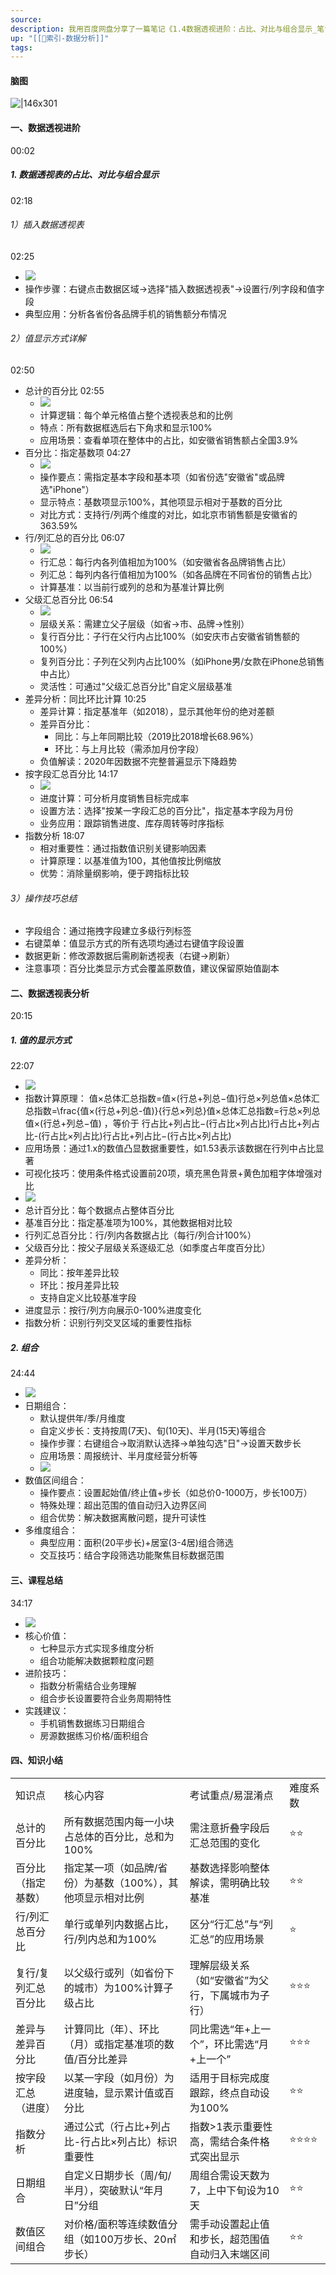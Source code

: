 ```yaml
---
source: 
description: 我用百度网盘分享了一篇笔记《1.4数据透视进阶：占比、对比与组合显示_笔记》，链接：https://pan.baidu.com/fcb/s?share_uk=3580691446&share_id=Fa3lsMIE8aiEXLJHqjFUigIsCbxcpob99Bef8aW40j1百度网盘AI笔记，思维导图直出，字幕快速提取，视频笔记一键生成，快来试用吧~
up: "[[🔖索引-数据分析]]"
tags: 
---
```

#### 脑图
![|146x301](https://imgs-1302581161.cos.ap-guangzhou.myqcloud.com/ob/20250616030529901.webp)


#### 一、数据透视进阶
00:02
##### 1. 数据透视表的占比、对比与组合显示
02:18
###### 1）插入数据透视表
02:25
- ![](https://bdct01.baidupcs.com/file/p-dab77e023ee10a5ff3b013400ae29a8e-40-2025042100-1?bkt=en-3de6f374fcad9f514a94920d227b7f50&fid=282335-250528-&time=1750014148&sign=FDTAXUVGEQlBHSKfWqij-GBWOGYTBgG0KqHy7wNbwoLTVMyJyK6xE-XDrjtr0UhPGnBSAichf%2FcrFd5k0%3D&to=139&size=10&sta_dx=10&sta_cs=0&sta_ft=&sta_ct=7&sta_mt=7&fm2=MH%2CBaoding%2CAnywhere%2C%2C%E5%B9%BF%E4%B8%9C%2Cct&ctime=0&mtime=0&dt3=0&resv0=-1&resv1=0&resv2=rlim&resv3=5&resv4=10&vuk=0&iv=2&vl=0&htype=&randtype=&newver=1&newfm=1&secfm=1&flow_ver=3&pkey=en-abba2b4467fe206c9d3e25db893be4946e6b80ce24235601ed6889c5dd74756345d9e9bf6a6f4dbf714e7a8dde83feee996f27962c59fd4f305a5e1275657320&expires=8h&r=782328859&vbdid=-&fin=p-dab77e023ee10a5ff3b013400ae29a8e-40-2025042100-1&fn=p-dab77e023ee10a5ff3b013400ae29a8e-40-2025042100-1&rtype=1&dp-logid=394183192981749782&dp-callid=0.1&hps=1&tsl=0&csl=0&fsl=-1&csign=dmayhhcqdS1jXSxjkf6DN1P7N8o%3D&so=0&ut=1&uter=-1&serv=-1&uc=872353635&ti=66239664855e8068f193165a1eaeeb438387ffde039f314a305a5e1275657320&hflag=30&from_type=&adg=n&reqlabel=250528_n_c3e74a024f37f72c55507f6127134172_0_1f85a77eb74dc02bb287146bed158832&chkv=5&bid=250528&by=themis)
- 操作步骤：右键点击数据区域→选择"插入数据透视表"→设置行/列字段和值字段
- 典型应用：分析各省份各品牌手机的销售额分布情况
###### 2）值显示方式详解
02:50
- 总计的百分比
    02:55
    - ![](https://bdct01.baidupcs.com/file/p-dab77e023ee10a5ff3b013400ae29a8e-40-2025042100-2?bkt=en-3de6f374fcad9f514a94920d227b7f50&fid=282335-250528-&time=1750014149&sign=FDTAXUVGEQlBHSKfWqij-GBWOGYTBgG0KqHy7wNbwoLTVMyJyK6xE-somuOQIS%2FlceyL2UkYKqJ4IMMK4%3D&to=139&size=10&sta_dx=10&sta_cs=0&sta_ft=&sta_ct=7&sta_mt=7&fm2=MH%2CBaoding%2CAnywhere%2C%2C%E5%B9%BF%E4%B8%9C%2Cct&ctime=0&mtime=0&dt3=0&resv0=-1&resv1=0&resv2=rlim&resv3=5&resv4=10&vuk=0&iv=2&vl=0&htype=&randtype=&newver=1&newfm=1&secfm=1&flow_ver=3&pkey=en-beddf1274ebd87eb3f1bf2e0ee0ecade485e5627a33d1c95853feba93abef83d4e387019ecb18712d1071f43781eef7e2f43f5545a65939c305a5e1275657320&expires=8h&r=721131872&vbdid=-&fin=p-dab77e023ee10a5ff3b013400ae29a8e-40-2025042100-2&fn=p-dab77e023ee10a5ff3b013400ae29a8e-40-2025042100-2&rtype=1&dp-logid=394183192981749782&dp-callid=0.1&hps=1&tsl=0&csl=0&fsl=-1&csign=dmayhhcqdS1jXSxjkf6DN1P7N8o%3D&so=0&ut=1&uter=-1&serv=-1&uc=872353635&ti=0cce998314b34a67360c27f10df22f5992f9bd6adb527829&hflag=30&from_type=&adg=n&reqlabel=250528_n_c3e74a024f37f72c55507f6127134172_0_1f85a77eb74dc02bb287146bed158832&chkv=5&bid=250528&by=themis)
    - 计算逻辑：每个单元格值占整个透视表总和的比例
    - 特点：所有数据框选后右下角求和显示100%
    - 应用场景：查看单项在整体中的占比，如安徽省销售额占全国3.9%
- 百分比：指定基数项
    04:27
    - ![](https://bdct01.baidupcs.com/file/p-dab77e023ee10a5ff3b013400ae29a8e-40-2025042100-3?bkt=en-3de6f374fcad9f514a94920d227b7f50&fid=282335-250528-&time=1750014149&sign=FDTAXUVGEQlBHSKfWqij-GBWOGYTBgG0KqHy7wNbwoLTVMyJyK6xE-P5A7B88ZU5E%2FEhH5XsYMEd8hARM%3D&to=139&size=10&sta_dx=10&sta_cs=0&sta_ft=&sta_ct=7&sta_mt=7&fm2=MH%2CBaoding%2CAnywhere%2C%2C%E5%B9%BF%E4%B8%9C%2Cct&ctime=0&mtime=0&dt3=0&resv0=-1&resv1=0&resv2=rlim&resv3=5&resv4=10&vuk=0&iv=2&vl=0&htype=&randtype=&newver=1&newfm=1&secfm=1&flow_ver=3&pkey=en-18b533abdb5123cfeb398bb43a54f9b1409436cf91fe918d1bb3301fb76ffb98d1ac6cfb75290d98391781b0dcbcdc5c86e007ade6cae794305a5e1275657320&expires=8h&r=427974806&vbdid=-&fin=p-dab77e023ee10a5ff3b013400ae29a8e-40-2025042100-3&fn=p-dab77e023ee10a5ff3b013400ae29a8e-40-2025042100-3&rtype=1&dp-logid=394183192981749782&dp-callid=0.1&hps=1&tsl=0&csl=0&fsl=-1&csign=dmayhhcqdS1jXSxjkf6DN1P7N8o%3D&so=0&ut=1&uter=-1&serv=-1&uc=872353635&ti=6a9088c7620f7a1736564e37f877fcb036070f33fcba43cd&hflag=30&from_type=&adg=n&reqlabel=250528_n_c3e74a024f37f72c55507f6127134172_0_1f85a77eb74dc02bb287146bed158832&chkv=5&bid=250528&by=themis)
    - 操作要点：需指定基本字段和基本项（如省份选"安徽省"或品牌选"iPhone"）
    - 显示特点：基数项显示100%，其他项显示相对于基数的百分比
    - 对比方式：支持行/列两个维度的对比，如北京市销售额是安徽省的363.59%
- 行/列汇总的百分比
    06:07
    - ![](https://bdct01.baidupcs.com/file/p-dab77e023ee10a5ff3b013400ae29a8e-40-2025042100-4?bkt=en-3de6f374fcad9f514a94920d227b7f50&fid=282335-250528-&time=1750014149&sign=FDTAXUVGEQlBHSKfWqij-GBWOGYTBgG0KqHy7wNbwoLTVMyJyK6xE-Q%2Bq6PzNHkpU1jmsl0sYYIiDcgQs%3D&to=139&size=10&sta_dx=10&sta_cs=0&sta_ft=&sta_ct=7&sta_mt=7&fm2=MH%2CBaoding%2CAnywhere%2C%2C%E5%B9%BF%E4%B8%9C%2Cct&ctime=0&mtime=0&dt3=0&resv0=-1&resv1=0&resv2=rlim&resv3=5&resv4=10&vuk=0&iv=2&vl=0&htype=&randtype=&newver=1&newfm=1&secfm=1&flow_ver=3&pkey=en-c2f96f200c9982458c2626cfeb85a61e9459f0b812f6421ff080752e8f3dc9d8d89d678f5a16097b463ffabfe8ad33c696044d1ba21047d2305a5e1275657320&expires=8h&r=556087515&vbdid=-&fin=p-dab77e023ee10a5ff3b013400ae29a8e-40-2025042100-4&fn=p-dab77e023ee10a5ff3b013400ae29a8e-40-2025042100-4&rtype=1&dp-logid=394183192981749782&dp-callid=0.1&hps=1&tsl=0&csl=0&fsl=-1&csign=dmayhhcqdS1jXSxjkf6DN1P7N8o%3D&so=0&ut=1&uter=-1&serv=-1&uc=872353635&ti=e83ff6a1394898305c92c18ca9f96aba36070f33fcba43cd&hflag=30&from_type=&adg=n&reqlabel=250528_n_c3e74a024f37f72c55507f6127134172_0_1f85a77eb74dc02bb287146bed158832&chkv=5&bid=250528&by=themis)
    - 行汇总：每行内各列值相加为100%（如安徽省各品牌销售占比）
    - 列汇总：每列内各行值相加为100%（如各品牌在不同省份的销售占比）
    - 计算基准：以当前行或列的总和为基准计算比例
- 父级汇总百分比
    06:54
    - ![](https://bdct01.baidupcs.com/file/p-dab77e023ee10a5ff3b013400ae29a8e-40-2025042100-5?bkt=en-3de6f374fcad9f514a94920d227b7f50&fid=282335-250528-&time=1750014149&sign=FDTAXUVGEQlBHSKfWqij-GBWOGYTBgG0KqHy7wNbwoLTVMyJyK6xE-lpILzcyYWDRyrG2%2FOLVlSNUAFOI%3D&to=139&size=10&sta_dx=10&sta_cs=0&sta_ft=&sta_ct=7&sta_mt=7&fm2=MH%2CBaoding%2CAnywhere%2C%2C%E5%B9%BF%E4%B8%9C%2Cct&ctime=0&mtime=0&dt3=0&resv0=-1&resv1=0&resv2=rlim&resv3=5&resv4=10&vuk=0&iv=2&vl=0&htype=&randtype=&newver=1&newfm=1&secfm=1&flow_ver=3&pkey=en-eb7aa14ea8f0a67c7e4fd184faaed75ad30cff68e24bb20f2bdb85b79d1737f04471e0e6d8e2e6e8704067a3d4bb93b13e775a4ca837817f305a5e1275657320&expires=8h&r=461247050&vbdid=-&fin=p-dab77e023ee10a5ff3b013400ae29a8e-40-2025042100-5&fn=p-dab77e023ee10a5ff3b013400ae29a8e-40-2025042100-5&rtype=1&dp-logid=394183192981749782&dp-callid=0.1&hps=1&tsl=0&csl=0&fsl=-1&csign=dmayhhcqdS1jXSxjkf6DN1P7N8o%3D&so=0&ut=1&uter=-1&serv=-1&uc=872353635&ti=c77a2290e27174be3d66e1a7460e33c3db2c471b8ec7d045305a5e1275657320&hflag=30&from_type=&adg=n&reqlabel=250528_n_c3e74a024f37f72c55507f6127134172_0_1f85a77eb74dc02bb287146bed158832&chkv=5&bid=250528&by=themis)
    - 层级关系：需建立父子层级（如省→市、品牌→性别）
    - 复行百分比：子行在父行内占比100%（如安庆市占安徽省销售额的100%）
    - 复列百分比：子列在父列内占比100%（如iPhone男/女款在iPhone总销售中占比）
    - 灵活性：可通过"父级汇总百分比"自定义层级基准
- 差异分析：同比环比计算
    10:25
    - 差异计算：指定基准年（如2018），显示其他年份的绝对差额
    - 差异百分比：
        - 同比：与上年同期比较（2019比2018增长68.96%）
        - 环比：与上月比较（需添加月份字段）
    - 负值解读：2020年因数据不完整普遍显示下降趋势
- 按字段汇总百分比
    14:17
    - ![](https://bdct01.baidupcs.com/file/p-dab77e023ee10a5ff3b013400ae29a8e-40-2025042100-6?bkt=en-3de6f374fcad9f514a94920d227b7f50&fid=282335-250528-&time=1750014149&sign=FDTAXUVGEQlBHSKfWqij-GBWOGYTBgG0KqHy7wNbwoLTVMyJyK6xE-FFmch0ln9AnTEQhdgZMFyFGufV8%3D&to=139&size=10&sta_dx=10&sta_cs=0&sta_ft=&sta_ct=7&sta_mt=7&fm2=MH%2CBaoding%2CAnywhere%2C%2C%E5%B9%BF%E4%B8%9C%2Cct&ctime=0&mtime=0&dt3=0&resv0=-1&resv1=0&resv2=rlim&resv3=5&resv4=10&vuk=0&iv=2&vl=0&htype=&randtype=&newver=1&newfm=1&secfm=1&flow_ver=3&pkey=en-d01ad16b5ce70a1db6808fd8407a717be30264cbf241796f497efe204be89222ae4afa139715a7a78d485c9c8c8808073e468db14550b58d305a5e1275657320&expires=8h&r=950312096&vbdid=-&fin=p-dab77e023ee10a5ff3b013400ae29a8e-40-2025042100-6&fn=p-dab77e023ee10a5ff3b013400ae29a8e-40-2025042100-6&rtype=1&dp-logid=394183192981749782&dp-callid=0.1&hps=1&tsl=0&csl=0&fsl=-1&csign=dmayhhcqdS1jXSxjkf6DN1P7N8o%3D&so=0&ut=1&uter=-1&serv=-1&uc=872353635&ti=e83ff6a1394898307b01f8311a6d019236070f33fcba43cd&hflag=30&from_type=&adg=n&reqlabel=250528_n_c3e74a024f37f72c55507f6127134172_0_1f85a77eb74dc02bb287146bed158832&chkv=5&bid=250528&by=themis)
    - 进度计算：可分析月度销售目标完成率
    - 设置方法：选择"按某一字段汇总的百分比"，指定基本字段为月份
    - 业务应用：跟踪销售进度、库存周转等时序指标
- 指数分析
    18:07
    - 相对重要性：通过指数值识别关键影响因素
    - 计算原理：以基准值为100，其他值按比例缩放
    - 优势：消除量纲影响，便于跨指标比较
###### 3）操作技巧总结
- 字段组合：通过拖拽字段建立多级行列标签
- 右键菜单：值显示方式的所有选项均通过右键值字段设置
- 数据更新：修改源数据后需刷新透视表（右键→刷新）
- 注意事项：百分比类显示方式会覆盖原数值，建议保留原始值副本
#### 二、数据透视表分析
20:15
##### 1. 值的显示方式
22:07
- ![](https://bdct01.baidupcs.com/file/p-dab77e023ee10a5ff3b013400ae29a8e-40-2025042100-7?bkt=en-3de6f374fcad9f514a94920d227b7f50&fid=282335-250528-&time=1750014149&sign=FDTAXUVGEQlBHSKfWqij-GBWOGYTBgG0KqHy7wNbwoLTVMyJyK6xE-C%2FUB9ajHod2mhoXc5wfDVxEr4DA%3D&to=139&size=10&sta_dx=10&sta_cs=0&sta_ft=&sta_ct=7&sta_mt=7&fm2=MH%2CBaoding%2CAnywhere%2C%2C%E5%B9%BF%E4%B8%9C%2Cct&ctime=0&mtime=0&dt3=0&resv0=-1&resv1=0&resv2=rlim&resv3=5&resv4=10&vuk=0&iv=2&vl=0&htype=&randtype=&newver=1&newfm=1&secfm=1&flow_ver=3&pkey=en-6050673eeeb1484a26a40b19363c1fc92622104d0939e2076dea7cc30efc03b36814e20bdfd9b3d2dacd1d2dadcc6be54c1499efb32af3e4305a5e1275657320&expires=8h&r=803452605&vbdid=-&fin=p-dab77e023ee10a5ff3b013400ae29a8e-40-2025042100-7&fn=p-dab77e023ee10a5ff3b013400ae29a8e-40-2025042100-7&rtype=1&dp-logid=394183192981749782&dp-callid=0.1&hps=1&tsl=0&csl=0&fsl=-1&csign=dmayhhcqdS1jXSxjkf6DN1P7N8o%3D&so=0&ut=1&uter=-1&serv=-1&uc=872353635&ti=5eee304bbb22b9c27a377af76334b882db2c471b8ec7d045305a5e1275657320&hflag=30&from_type=&adg=n&reqlabel=250528_n_c3e74a024f37f72c55507f6127134172_0_1f85a77eb74dc02bb287146bed158832&chkv=5&bid=250528&by=themis)
- 指数计算原理：
    ﻿值×总体汇总指数=值×(行总+列总−值)行总×列总值×总体汇总指数=\frac{值×(行总+列总-值)}{行总×列总}值×总体汇总指数=行总×列总值×(行总+列总−值)​﻿
    ，等价于
    ﻿行占比+列占比−(行占比×列占比)行占比+列占比-(行占比×列占比)行占比+列占比−(行占比×列占比)﻿
- 应用场景：通过1.x的数值凸显数据重要性，如1.53表示该数据在行列中占比显著
- 可视化技巧：使用条件格式设置前20项，填充黑色背景+黄色加粗字体增强对比
- ![](https://bdct01.baidupcs.com/file/p-dab77e023ee10a5ff3b013400ae29a8e-40-2025042100-8?bkt=en-3de6f374fcad9f514a94920d227b7f50&fid=282335-250528-&time=1750014149&sign=FDTAXUVGEQlBHSKfWqij-GBWOGYTBgG0KqHy7wNbwoLTVMyJyK6xE-hapdUyVwJbiiz2bu%2FH%2FNsYlWjPQ%3D&to=139&size=10&sta_dx=10&sta_cs=0&sta_ft=&sta_ct=7&sta_mt=7&fm2=MH%2CBaoding%2CAnywhere%2C%2C%E5%B9%BF%E4%B8%9C%2Cct&ctime=0&mtime=0&dt3=0&resv0=-1&resv1=0&resv2=rlim&resv3=5&resv4=10&vuk=0&iv=2&vl=0&htype=&randtype=&newver=1&newfm=1&secfm=1&flow_ver=3&pkey=en-0ffb6676d0c4d66021d6946ae842544093fc9004d36c41fa7b85845603f6edc0db1334204d72aafc4fe667b7658b28616cac652b221d9269305a5e1275657320&expires=8h&r=896755891&vbdid=-&fin=p-dab77e023ee10a5ff3b013400ae29a8e-40-2025042100-8&fn=p-dab77e023ee10a5ff3b013400ae29a8e-40-2025042100-8&rtype=1&dp-logid=394183192981749782&dp-callid=0.1&hps=1&tsl=0&csl=0&fsl=-1&csign=dmayhhcqdS1jXSxjkf6DN1P7N8o%3D&so=0&ut=1&uter=-1&serv=-1&uc=872353635&ti=7717645f262844cad63a337261ba09ef36070f33fcba43cd&hflag=30&from_type=&adg=n&reqlabel=250528_n_c3e74a024f37f72c55507f6127134172_0_1f85a77eb74dc02bb287146bed158832&chkv=5&bid=250528&by=themis)
- 总计百分比：每个数据点占整体百分比
- 基准百分比：指定基准项为100%，其他数据相对比较
- 行列汇总百分比：行/列内各数据占比（每行/列合计100%）
- 父级百分比：按父子层级关系逐级汇总（如季度占年度百分比）
- 差异分析：
    - 同比：按年差异比较
    - 环比：按月差异比较
    - 支持自定义比较基准字段
- 进度显示：按行/列方向展示0-100%进度变化
- 指数分析：识别行列交叉区域的重要性指标
##### 2. 组合
24:44
- ![](https://bdct01.baidupcs.com/file/p-dab77e023ee10a5ff3b013400ae29a8e-40-2025042100-9?bkt=en-3de6f374fcad9f514a94920d227b7f50&fid=282335-250528-&time=1750014149&sign=FDTAXUVGEQlBHSKfWqij-GBWOGYTBgG0KqHy7wNbwoLTVMyJyK6xE-dV1VNKXCDJgYYYn9IGKLtKi9dRo%3D&to=139&size=10&sta_dx=10&sta_cs=0&sta_ft=&sta_ct=7&sta_mt=7&fm2=MH%2CBaoding%2CAnywhere%2C%2C%E5%B9%BF%E4%B8%9C%2Cct&ctime=0&mtime=0&dt3=0&resv0=-1&resv1=0&resv2=rlim&resv3=5&resv4=10&vuk=0&iv=2&vl=0&htype=&randtype=&newver=1&newfm=1&secfm=1&flow_ver=3&pkey=en-e4bf32293ffd86ac9200090480b07f60ae4d28e1ff25fa38cb2681d16ffc376845ca6fc04014c3d25552a697b09b825cd513efe681e8b20a305a5e1275657320&expires=8h&r=784311193&vbdid=-&fin=p-dab77e023ee10a5ff3b013400ae29a8e-40-2025042100-9&fn=p-dab77e023ee10a5ff3b013400ae29a8e-40-2025042100-9&rtype=1&dp-logid=394183192981749782&dp-callid=0.1&hps=1&tsl=0&csl=0&fsl=-1&csign=dmayhhcqdS1jXSxjkf6DN1P7N8o%3D&so=0&ut=1&uter=-1&serv=-1&uc=872353635&ti=5eee304bbb22b9c2b6e12d2bd14114ddaf1a31d0523b1d33a6c2ad6eeb587c84&hflag=30&from_type=&adg=n&reqlabel=250528_n_c3e74a024f37f72c55507f6127134172_0_1f85a77eb74dc02bb287146bed158832&chkv=5&bid=250528&by=themis)
- 日期组合：
    - 默认提供年/季/月维度
    - 自定义步长：支持按周(7天)、旬(10天)、半月(15天)等组合
    - 操作步骤：右键组合→取消默认选择→单独勾选"日"→设置天数步长
    - 应用场景：周报统计、半月度经营分析等
    - ![](https://bdct01.baidupcs.com/file/p-dab77e023ee10a5ff3b013400ae29a8e-40-2025042100-10?bkt=en-3de6f374fcad9f514a94920d227b7f50&fid=282335-250528-&time=1750014149&sign=FDTAXUVGEQlBHSKfWqij-GBWOGYTBgG0KqHy7wNbwoLTVMyJyK6xE-%2FrglvpCgpztIOkFYUBgiVupY4Rw%3D&to=139&size=10&sta_dx=10&sta_cs=0&sta_ft=&sta_ct=7&sta_mt=7&fm2=MH%2CBaoding%2CAnywhere%2C%2C%E5%B9%BF%E4%B8%9C%2Cct&ctime=0&mtime=0&dt3=0&resv0=-1&resv1=0&resv2=rlim&resv3=5&resv4=10&vuk=0&iv=2&vl=0&htype=&randtype=&newver=1&newfm=1&secfm=1&flow_ver=3&pkey=en-3d613af416497817b62b1f4f488c5a0d973dedf6942f9a48b3af5f4b4773b424c8f8b54100f9ce1520f33dbe1133e3d53b4945d9b42b771a305a5e1275657320&expires=8h&r=427109222&vbdid=-&fin=p-dab77e023ee10a5ff3b013400ae29a8e-40-2025042100-10&fn=p-dab77e023ee10a5ff3b013400ae29a8e-40-2025042100-10&rtype=1&dp-logid=394183192981749782&dp-callid=0.1&hps=1&tsl=0&csl=0&fsl=-1&csign=dmayhhcqdS1jXSxjkf6DN1P7N8o%3D&so=0&ut=1&uter=-1&serv=-1&uc=872353635&ti=7717645f262844ca5d56a4409b209f5536070f33fcba43cd&hflag=30&from_type=&adg=n&reqlabel=250528_n_c3e74a024f37f72c55507f6127134172_0_1f85a77eb74dc02bb287146bed158832&chkv=5&bid=250528&by=themis)
- 数值区间组合：
    - 操作要点：设置起始值/终止值+步长（如总价0-1000万，步长100万）
    - 特殊处理：超出范围的值自动归入边界区间
    - 组合优势：解决数据离散问题，提升可读性
- 多维度组合：
    - 典型应用：面积(20平步长)+居室(3-4居)组合筛选
    - 交互技巧：结合字段筛选功能聚焦目标数据范围
#### 三、课程总结
34:17
- ![](https://bdct01.baidupcs.com/file/p-dab77e023ee10a5ff3b013400ae29a8e-40-2025042100-11?bkt=en-3de6f374fcad9f514a94920d227b7f50&fid=282335-250528-&time=1750014149&sign=FDTAXUVGEQlBHSKfWqij-GBWOGYTBgG0KqHy7wNbwoLTVMyJyK6xE-cYhDxczAh84zOA3DEnw6ImZDmkE%3D&to=139&size=10&sta_dx=10&sta_cs=0&sta_ft=&sta_ct=7&sta_mt=7&fm2=MH%2CBaoding%2CAnywhere%2C%2C%E5%B9%BF%E4%B8%9C%2Cct&ctime=0&mtime=0&dt3=0&resv0=-1&resv1=0&resv2=rlim&resv3=5&resv4=10&vuk=0&iv=2&vl=0&htype=&randtype=&newver=1&newfm=1&secfm=1&flow_ver=3&pkey=en-2b32d66cf5d70cd70d2fd4a107f31703bdaf9e342213fd267a0a1a383bf6180f5e7622c536b1622eddb8724ed8324571abcf9d809cf22ccc305a5e1275657320&expires=8h&r=266659175&vbdid=-&fin=p-dab77e023ee10a5ff3b013400ae29a8e-40-2025042100-11&fn=p-dab77e023ee10a5ff3b013400ae29a8e-40-2025042100-11&rtype=1&dp-logid=394183192981749782&dp-callid=0.1&hps=1&tsl=0&csl=0&fsl=-1&csign=dmayhhcqdS1jXSxjkf6DN1P7N8o%3D&so=0&ut=1&uter=-1&serv=-1&uc=872353635&ti=5eee304bbb22b9c2b94d4c3788c069c5af1a31d0523b1d33a6c2ad6eeb587c84&hflag=30&from_type=&adg=n&reqlabel=250528_n_c3e74a024f37f72c55507f6127134172_0_1f85a77eb74dc02bb287146bed158832&chkv=5&bid=250528&by=themis)
- 核心价值：
    - 七种显示方式实现多维度分析
    - 组合功能解决数据颗粒度问题
- 进阶技巧：
    - 指数分析需结合业务理解
    - 组合步长设置要符合业务周期特性
- 实践建议：
    - 手机销售数据练习日期组合
    - 房源数据练习价格/面积组合
#### 四、知识小结
|   |   |   |   |
|---|---|---|---|
|知识点|核心内容|考试重点/易混淆点|难度系数|
|总计的百分比|所有数据范围内每一小块占总体的百分比，总和为100%|需注意折叠字段后汇总范围的变化|⭐⭐|
|百分比（指定基数）|指定某一项（如品牌/省份）为基数（100%），其他项显示相对比例|基数选择影响整体解读，需明确比较基准|⭐⭐|
|行/列汇总百分比|单行或单列内数据占比，行/列内总和为100%|区分“行汇总”与“列汇总”的应用场景|⭐|
|复行/复列汇总百分比|以父级行或列（如省份下的城市）为100%计算子级占比|理解层级关系（如“安徽省”为父行，下属城市为子行）|⭐⭐⭐|
|差异与差异百分比|计算同比（年）、环比（月）或指定基准项的数值/百分比差异|同比需选“年+上一个”，环比需选“月+上一个”|⭐⭐⭐|
|按字段汇总（进度）|以某一字段（如月份）为进度轴，显示累计值或百分比|适用于目标完成度跟踪，终点自动设为100%|⭐⭐|
|指数分析|通过公式（行占比+列占比-行占比×列占比）标识重要性|指数>1表示重要性高，需结合条件格式突出显示|⭐⭐⭐⭐|
|日期组合|自定义日期步长（周/旬/半月），突破默认“年月日”分组|周组合需设天数为7，上中下旬设为10天|⭐⭐|
|数值区间组合|对价格/面积等连续数值分组（如100万步长、20㎡步长）|需手动设置起止值和步长，超范围值自动归入末端区间|⭐⭐|